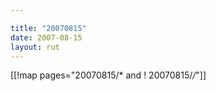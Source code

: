 ```yaml
---

title: "20070815"
date: 2007-08-15
layout: rut
---
```


[[!map pages="20070815/* and ! 20070815/*/*"]]
